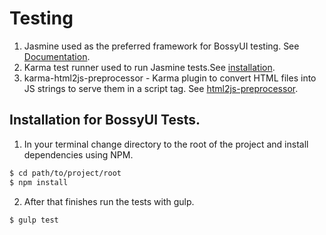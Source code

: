 #  Testing

1. Jasmine used as the preferred framework for BossyUI testing. See [Documentation](http://jasmine.github.io/).
2. Karma test runner used to run Jasmine tests.See [installation](http://karma-runner.github.io/0.12/intro/installation.html).
3. karma-html2js-preprocessor - Karma plugin to convert HTML files into JS strings to serve them in a script tag.
   See [html2js-preprocessor](https://github.com/karma-runner/karma-ng-html2js-preprocessor).


## Installation for BossyUI Tests.

1. In your terminal change directory to the root of the project and install dependencies using NPM.

  ```bash
  $ cd path/to/project/root
  $ npm install
  ```

2. After that finishes run the tests with gulp.

  ```bash
  $ gulp test
  ```

